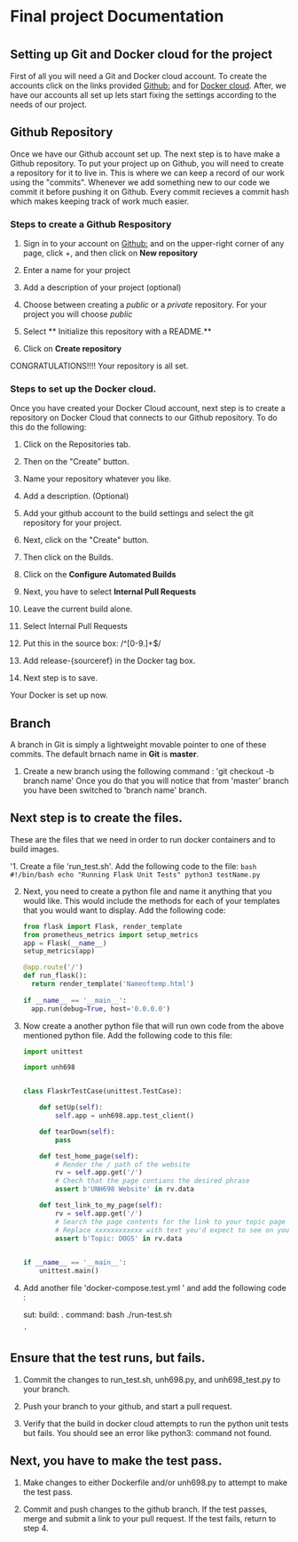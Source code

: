 # Final project Documentation <h1> </h1>

## Setting up Git and Docker cloud for the project

First of all you will need a Git and Docker cloud account. To create the accounts click on the links provided [Github:]( https://github.com/) and for [Docker cloud](https://cloud.docker.com).
After, we have our accounts all set up lets start fixing the settings according to the needs of our project.

## Github Repository

Once we have our Github account set up. The next step is to have make a Github repository. To put your project up on Github, you will need to create a repository for it to live in. This is where we can keep a record of our work using the "commits". Whenever we add something new to our code we commit it before pushing it on Github. Every commit recieves a commit hash which makes keeping track of work much easier. 

### Steps to create a Github Respository

1. Sign in to your account on [Github:]( https://github.com/) and on the upper-right corner of any page, click +, and then click on **New repository**

2. Enter a name for your project

3. Add a description of your project (optional)

4. Choose between creating a *public* or a *private* repository. For your project you will choose *public*

5. Select ** Initialize this repository with a README.**

6. Click on **Create repository**

CONGRATULATIONS!!!! Your repository is all set. 

### Steps to set up the Docker cloud.

Once you have created your Docker Cloud account, next step is to create a repository on Docker Cloud that connects to our Github repository. To do this do the following:

1. Click on the Repositories tab.

2. Then on the "Create" button.

3. Name your repository whatever you like.

4. Add a description. (Optional)

5. Add your github account to the build settings and select the git repository for your project. 

6. Next, click on the "Create" button.

7. Then click on the Builds.

8. Click on the **Configure Automated Builds** 

9. Next, you have to select **Internal Pull Requests**

10. Leave the current build alone.

11. Select Internal Pull Requests

12. Put this in the source box: /^[0-9.]+$/

13. Add release-{sourceref} in the Docker tag box.

14. Next step is to save.

Your Docker is set up now.

## Branch

A branch in Git is simply a lightweight movable pointer to one of these commits. The default brnach name in **Git** is **master**. 

1. Create a new branch using the following command : 
	'git checkout -b branch name'
	Once you do that you will notice that from 'master' branch you have been switched to 'branch name' branch.

## Next step is to create the files.

These are the files that we need in order to run docker containers and to build images.

'1. Create a file  'run_test.sh'. Add the following code to the file:
	```bash
    #!/bin/bash
    echo "Running Flask Unit Tests"
    python3 testName.py
    ```

 2. Next, you need to create a python file and name it anything that you would like. This would include the methods for each of your templates that you would want to display. Add the following code:

 	```python
    from flask import Flask, render_template
    from prometheus_metrics import setup_metrics
    app = Flask(__name__)
    setup_metrics(app) 

    @app.route('/')
    def run_flask():
      return render_template('Nameoftemp.html') 
      
    if __name__ == '__main__':
      app.run(debug=True, host='0.0.0.0')
    ```

 3. Now create a another python file that will run own code from the above mentioned python file. Add the following code to this file:

 	```python
 	import unittest

	import unh698


	class FlaskrTestCase(unittest.TestCase):

    	def setUp(self):
        	self.app = unh698.app.test_client()

    	def tearDown(self):
        	pass

    	def test_home_page(self):
        	# Render the / path of the website
        	rv = self.app.get('/')
        	# Chech that the page contians the desired phrase
       	 	assert b'UNH698 Website' in rv.data

    	def test_link_to_my_page(self):
       	 	rv = self.app.get('/')  
        	# Search the page contents for the link to your topic page 
        	# Replace xxxxxxxxxxxx with text you'd expect to see on your main page that links to your subpage
        	assert b'Topic: DOGS' in rv.data

  
	if __name__ == '__main__':
    	unittest.main()
    ```
 4. Add another file 'docker-compose.test.yml ' and add the following code : 
 
 	sut:
  		build: .
  		command: bash ./run-test.sh

    	'
## Ensure that the test runs, but fails.

1. Commit the changes to run_test.sh, unh698.py, and unh698_test.py to your branch.

2. Push your branch to your github, and start a pull request.

3. Verify that the build in docker cloud attempts to run the python unit tests but fails. You should see an error like python3: command not found.

## Next, you have to make the test pass.  

1. Make changes to either Dockerfile and/or unh698.py to attempt to make the test pass.

2. Commit and push changes to the github branch. If the test passes, merge and submit a link to your pull request. If the test fails, return to step 4.





